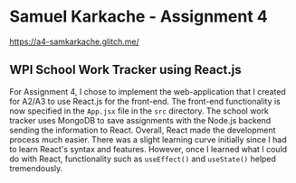 Samuel Karkache - Assignment 4
===
https://a4-samkarkache.glitch.me/
## WPI School Work Tracker using React.js
For Assignment 4, I chose to implement the web-application that I created for A2/A3 to use
React.js for the front-end. The front-end functionality is now specified
in the `App.jsx` file in the `src` directory. The school work tracker uses MongoDB
to save assignments with the Node.js backend sending the information to React. Overall, 
React made the development process much easier. There was a slight learning
curve initially since I had to learn React's syntax and features. However, once I learned what I 
could do with React, functionality such as `useEffect()` and `useState()` helped tremendously.
